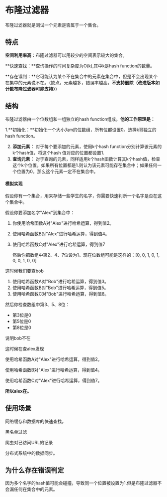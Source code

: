 # 布隆过滤器

布隆过滤器就是测试一个元素是否属于一个集合。

## 特点

**空间利用率高**：布隆过滤器可以用较少的空间表示较大的集合。

**快速查找：**查询操作的时间复杂度为O(k),其中k是hash function的数量。

**存在误判：**它可能认为某个不在集合中的元素在集合中，但是不会出现某个在集中的元素说不在。（缺点，元素越多，错误率越高，**不支持删除（改进版本如计数布隆过滤器可能支持）**）

## 结构

布隆过滤器由一个位数组和一组独立的hash function组成。**他的工作原理是：**

1.**初始化：**初始化一个大小为m的位数组，所有位都设置0。选择k哥独立的hash function。

2. **添加元素：** 对于每个要添加的元素，使用k个hash function分别计算该元素的k个hash值，将这个hash 值对应的位置都设置1.
3. **查询元素：** 对于查询的元素，同样适用k个hash函数计算其k个hash值，检查这个k个位置。如果所有位置都是1.则认为该元素可能存在集合中；如果任何一个位置为0，那么这个元素一定不在集合中。

####  模拟实现

假设你有一个集合，用来存储一些学生的名字，你需要快速判断一个名字是否在这个集合中。

假设你要添加名字"Alex"到集合中：

1. 你使用哈希函数A对"Alex"进行哈希运算，得到值2。

2. 使用哈希函数B对"Alex"进行哈希运算，得到值4。

3. 使用哈希函数C对"Alex"进行哈希运算，得到值7

   然后你把数组中第2、4、7位设为1。现在位数组可能是这样的：[0, 0, 1, 0, 1, 0, 0, 1, 0, 0]

这时候我们要查bob

1. 使用哈希函数A对"Bob"进行哈希运算，得到值3。
2. 使用哈希函数B对"Bob"进行哈希运算，得到值5。
3. 使用哈希函数C对"Bob"进行哈希运算，得到值8。

然后你检查数组中第3、5、8位：

- 第3位是0
- 第5位是0
- 第8位是0

说明bob不在

这时候在查alex发现

使用哈希函数A对"Alex"进行哈希运算，得到值2。

使用哈希函数B对"Alex"进行哈希运算，得到值4。

使用哈希函数C对"Alex"进行哈希运算，得到值7。

**所以alex在。**

## 使用场景

网络缓存和数据库的快速查找。

黑名单过滤

爬虫对已访问URL的记录

分布式系统中的数据同步。

## 为什么存在错误判定

因为多个名字的hash值可能会碰撞，导致同一个位置被设置为1.但是布隆过滤器不会漏任何在集合中的元素。